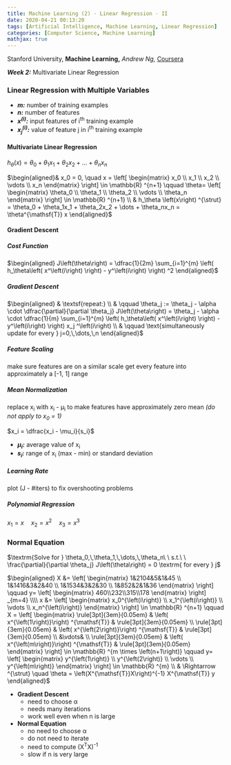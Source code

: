 ```yaml
---
title: Machine Learning (2) · Linear Regression · II
date: 2020-04-21 00:13:20
tags: [Artificial Intelligence, Machine Learning, Linear Regression]
categories: [Computer Science, Machine Learning]
mathjax: true
---
```


Stanford University, **Machine Learning,** *Andrew Ng,* [Coursera]( https://www.coursera.org/learn/machine-learning/home/info )

***Week 2:*** Multivariate Linear Regression

### Linear Regression with Multiple Variables

- ***m:*** number of training examples
- ***n:*** number of features
- ***x<sup>(i)</sup>:*** input features of i<sup>th</sup> training example
- ***x<sub>j</sub><sup>(i)</sup>:*** value of feature j in i<sup>th</sup> training example

<!-- more -->

#### Multivariate Linear Regression

$h_\theta \left(x\right) = \theta_0 + \theta_1x_1 + \theta_2x_2 + \dots + \theta_nx_n$

$\begin{aligned}& x_0 = 0, \quad x = \left[ \begin{matrix} x_0 \\ x_1 \\ x_2 \\ \vdots \\ x_n \end{matrix} \right] \in \mathbb{R} ^{n+1} \qquad \theta= \left[ \begin{matrix} \theta_0 \\ \theta_1 \\ \theta_2 \\ \vdots \\ \theta_n \end{matrix} \right] \in \mathbb{R} ^{n+1} \\ & h_\theta \left(x\right) ^{\strut} = \theta_0 + \theta_1x_1 + \theta_2x_2 + \dots + \theta_nx_n = \theta^{\mathsf{T}} x \end{aligned}$

#### Gradient Descent

##### Cost Function

$\begin{aligned} J\left(\theta\right) = \dfrac{1}{2m} \sum_{i=1}^{m} \left( h_\theta\left( x^\left(i\right) \right) - y^\left(i\right) \right) ^2 \end{aligned}$

##### Gradient Descent

$\begin{aligned} & \textsf{repeat:} \\ & \qquad \theta_j := \theta_j - \alpha \cdot \dfrac{\partial}{\partial \theta_j} J\left(\theta\right) = \theta_j - \alpha \cdot \dfrac{1}{m} \sum_{i=1}^{m} \left( h_\theta\left( x^\left(i\right) \right) - y^\left(i\right) \right) x_j ^\left(i\right) \\ & \qquad \text{simultaneously update for every } j=0,\,\dots,\,n \end{aligned}$

##### Feature Scaling

make sure features are on a similar scale
get every feature into approximately a [-1, 1] range

##### Mean Normalization

replace x<sub>i</sub> with x<sub>i</sub> - μ<sub>i</sub> to make features have approximately zero mean
*(do not apply to x<sub>0</sub> = 1)*

$x_i = \dfrac{x_i - \mu_i}{s_i}$

- ***μ<sub>i</sub>:*** average value of x<sub>i</sub>
- ***s<sub>i</sub>:*** range of x<sub>i</sub> (max - min) or standard deviation

##### Learning Rate

plot (J - #iters) to fix overshooting problems

##### Polynomial Regression

$x_1 = x \quad x_2 = x^2 \quad x_3 = x^3$

### Normal Equation

$\textrm{Solve for } \theta_0,\,\theta_1,\,\dots,\,\theta_n\ \ s.t.\ \ \frac{\partial}{\partial \theta_j} J\left(\theta\right) = 0 \textrm{  for every } j$

$\begin{aligned} X &= \left[ \begin{matrix} 1&2104&5&1&45 \\ 1&1416&3&2&40 \\ 1&1534&3&2&30 \\ 1&852&2&1&36 \end{matrix} \right] \qquad y= \left[ \begin{matrix} 460\\232\\315\\178 \end{matrix} \right] _{m=4} \\\\ x &= \left[ \begin{matrix} x_0^{\left(i\right)} \\ x_1^{\left(i\right)} \\ \vdots \\ x_n^{\left(i\right)} \end{matrix} \right] \in \mathbb{R} ^{n+1} \qquad X = \left[ \begin{matrix} \rule[3pt]{3em}{0.05em} & \left( x^{\left(1\right)}\right) ^{\mathsf{T}} & \rule[3pt]{3em}{0.05em} \\ \rule[3pt]{3em}{0.05em} & \left( x^{\left(2\right)}\right) ^{\mathsf{T}} & \rule[3pt]{3em}{0.05em} \\ &\vdots& \\ \rule[3pt]{3em}{0.05em} & \left( x^{\left(m\right)}\right) ^{\mathsf{T}} & \rule[3pt]{3em}{0.05em} \end{matrix} \right] \in \mathbb{R} ^{m \times \left(n+1\right)} \qquad y= \left[ \begin{matrix} y^{\left(1\right)} \\ y^{\left(2\right)} \\ \vdots \\ y^{\left(m\right)} \end{matrix} \right] \in \mathbb{R} ^{m} \\ & \Rightarrow ^{\strut} \quad \theta = \left(X^{\mathsf{T}}X\right)^{-1} X^{\mathsf{T}} y \end{aligned}$

- **Gradient Descent**
  - need to choose α
  - needs many iterations
  - work well even when n is large
- **Normal Equation**
  - no need to choose α
  - do not need to iterate
  - need to compute (X<sup>T</sup>X)<sup>-1</sup>
  - slow if n is very large
